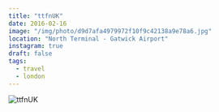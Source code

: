 ```yaml
---
title: "ttfnUK"
date: 2016-02-16
image: "/img/photo/d9d7afa4979972f10f9c42138a9e78a6.jpg"
location: "North Terminal - Gatwick Airport"
instagram: true
draft: false
tags:
  - travel
  - london
---
```


![ttfnUK](/img/photo/d9d7afa4979972f10f9c42138a9e78a6.jpg)
